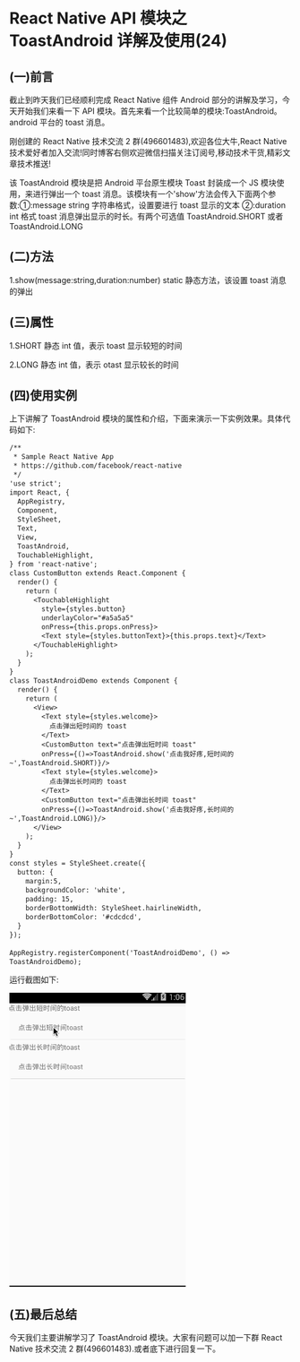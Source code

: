 # React Native API 模块之 ToastAndroid 详解及使用(24)

## (一)前言

截止到昨天我们已经顺利完成 React Native 组件 Android 部分的讲解及学习，今天开始我们来看一下 API 模块。首先来看一个比较简单的模块:ToastAndroid。android 平台的 toast 消息。

刚创建的 React Native 技术交流 2 群(496601483),欢迎各位大牛,React Native 技术爱好者加入交流!同时博客右侧欢迎微信扫描关注订阅号,移动技术干货,精彩文章技术推送!

该 ToastAndroid 模块是把 Android 平台原生模块 Toast 封装成一个 JS 模块使用，来进行弹出一个 toast 消息。该模块有一个'show'方法会传入下面两个参数:①:message  string 字符串格式，设置要进行 toast 显示的文本    ②:duration  int 格式 toast 消息弹出显示的时长。有两个可选值 ToastAndroid.SHORT 或者 ToastAndroid.LONG

## (二)方法

1.show(message:string,duration:number)  static 静态方法，该设置 toast 消息的弹出

## (三)属性

1.SHORT  静态 int 值，表示 toast 显示较短的时间

2.LONG   静态 int 值，表示 otast 显示较长的时间

## (四)使用实例

上下讲解了 ToastAndroid 模块的属性和介绍，下面来演示一下实例效果。具体代码如下:

```
/**
 * Sample React Native App
 * https://github.com/facebook/react-native
 */
'use strict';
import React, {
  AppRegistry,
  Component,
  StyleSheet,
  Text,
  View,
  ToastAndroid,
  TouchableHighlight,
} from 'react-native';
class CustomButton extends React.Component {
  render() {
    return (
      <TouchableHighlight
        style={styles.button}
        underlayColor="#a5a5a5"
        onPress={this.props.onPress}>
        <Text style={styles.buttonText}>{this.props.text}</Text>
      </TouchableHighlight>
    );
  }
}
class ToastAndroidDemo extends Component {
  render() {
    return (
      <View>
        <Text style={styles.welcome}>
          点击弹出短时间的 toast
        </Text>
        <CustomButton text="点击弹出短时间 toast"
        onPress={()=>ToastAndroid.show('点击我好疼,短时间的~',ToastAndroid.SHORT)}/>
        <Text style={styles.welcome}>
          点击弹出长时间的 toast
        </Text>
        <CustomButton text="点击弹出长时间 toast"
        onPress={()=>ToastAndroid.show('点击我好疼,长时间的~',ToastAndroid.LONG)}/>
      </View>
    );
  }
}
const styles = StyleSheet.create({
  button: {
    margin:5,
    backgroundColor: 'white',
    padding: 15,
    borderBottomWidth: StyleSheet.hairlineWidth,
    borderBottomColor: '#cdcdcd',
  }
});
 
AppRegistry.registerComponent('ToastAndroidDemo', () => ToastAndroidDemo);
```

运行截图如下:

![](images/5.gif)

## (五)最后总结

今天我们主要讲解学习了 ToastAndroid 模块。大家有问题可以加一下群 React Native 技术交流 2 群(496601483).或者底下进行回复一下。